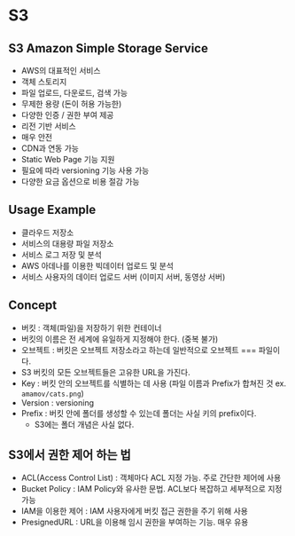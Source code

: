 # S3

## S3 Amazon Simple Storage Service

- AWS의 대표적인 서비스
- 객체 스토리지
- 파일 업로드, 다운로드, 검색 가능
- 무제한 용량 (돈이 허용 가능한)
- 다양한 인증 / 권한 부여 제공
- 리전 기반 서비스
- 매우 안전
- CDN과 연동 가능
- Static Web Page 기능 지원
- 필요에 따라 versioning 기능 사용 가능
- 다양한 요금 옵션으로 비용 절감 가능

## Usage Example

- 클라우드 저장소
- 서비스의 대용량 파일 저장소
- 서비스 로그 저장 및 분석
- AWS 아데나를 이용한 빅데이터 업로드 및 분석
- 서비스 사용자의 데이터 업로드 서버 (이미지 서버, 동영상 서버)

## Concept

- 버킷 : 객체(파일)을 저장하기 위한 컨테이너
- 버킷의 이름은 전 세계에 유일하게 지정해야 한다. (중복 불가)
- 오브젝트 : 버킷은 오브젝트 저장소라고 하는데 일반적으로 오브젝트 === 파일이다.
- S3 버킷의 모든 오브젝트들은 고유한 URL을 가진다.
- Key : 버킷 안의 오브젝트를 식별하는 데 사용 (파일 이름과 Prefix가 합쳐진 것 ex. `amamov/cats.png`)
- Version : versioning
- Prefix : 버킷 안에 폴더를 생성할 수 있는데 폴더는 사실 키의 prefix이다.
  - S3에는 폴더 개념은 사실 없다.

## S3에서 권한 제어 하는 법

- ACL(Access Control List) : 객체마다 ACL 지정 가능. 주로 간단한 제어에 사용
- Bucket Policy : IAM Policy와 유사한 문법. ACL보다 복잡하고 세부적으로 지정 가능
- IAM을 이용한 제어 : IAM 사용자에게 버킷 접근 권한을 주기 위해 사용
- PresignedURL : URL을 이용해 임시 권한을 부여하는 기능. 매우 유용
